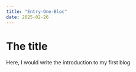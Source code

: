 ```yaml
---
title: "Entry-One-Bloc"
date: 2025-02-26
---
```

# The title
Here, I would write the introduction to my first blog
